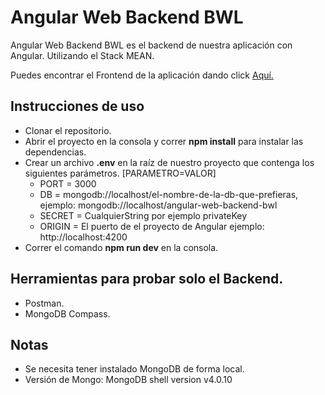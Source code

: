 # Angular Web Backend BWL

Angular Web Backend BWL es el backend de nuestra aplicación con Angular. Utilizando el Stack MEAN.

Puedes encontrar el Frontend de la aplicación dando click [Aquí.](https://github.com/edgarherrerra/angular-web-bwl)

## Instrucciones de uso
* Clonar el repositorio.
* Abrir el proyecto en la consola y correr **npm install** para instalar las dependencias.
* Crear un archivo **.env** en la raíz de nuestro proyecto que contenga los siguientes parámetros. 
  [PARAMETRO=VALOR]
  * PORT = 3000
  * DB = mongodb://localhost/el-nombre-de-la-db-que-prefieras, ejemplo: mongodb://localhost/angular-web-backend-bwl 
  * SECRET = CualquierString por ejemplo privateKey
  * ORIGIN = El puerto de el proyecto de Angular ejemplo: http://localhost:4200
* Correr el comando **npm run dev** en la consola.

## Herramientas para probar solo el Backend.
* Postman.
* MongoDB Compass.

## Notas
* Se necesita tener instalado MongoDB de forma local.
* Versión de Mongo: MongoDB shell version v4.0.10
